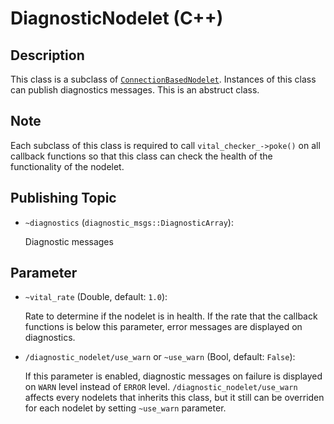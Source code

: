 # DiagnosticNodelet (C++)

## Description

This class is a subclass of [`ConnectionBasedNodelet`](connection_based_nodelet.html).
Instances of this class can publish diagnostics messages.
This is an abstruct class.

## Note

Each subclass of this class is required to call `vital_checker_->poke()` on all callback functions so that this class can check the health of the functionality of the nodelet.

## Publishing Topic

- `~diagnostics` (`diagnostic_msgs::DiagnosticArray`):

    Diagnostic messages

## Parameter
- `~vital_rate` (Double, default: `1.0`):

    Rate to determine if the nodelet is in health.
    If the rate that the callback functions is below this parameter, error messages are displayed on diagnostics.

- `/diagnostic_nodelet/use_warn` or `~use_warn` (Bool, default: `False`):

    If this parameter is enabled, diagnostic messages on failure is displayed on `WARN` level instead of `ERROR` level.
    `/diagnostic_nodelet/use_warn` affects every nodelets that inherits this class, but it still can be overriden for each nodelet by setting `~use_warn` parameter.
